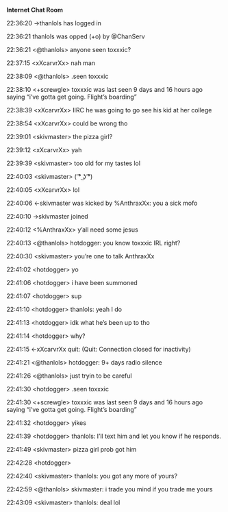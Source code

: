 
**Internet Chat Room**


<span class="grey">22:36:20 →thanlols has logged in</span>

<span class="grey">22:36:21 thanlols was opped (<span class="red">+o</span>) by <span class="red">@</span>ChanServ</span>

<span class="grey"> 22:36:21</span> &lt;<span class="red">@</span>thanlols> anyone seen toxxxic?

<span class="grey">22:37:15</span> &lt;xXcarvrXx> nah man
    
<span class="grey">22:38:09</span> &lt;<span class="red">@</span>thanlols> .seen toxxxic

<span class="grey">22:38:10</span> &lt;<span class="green">+</span>screwgle> toxxxic was last seen 9 days and 16 hours ago saying “i’ve gotta get going. Flight’s boarding”

<span class="grey">22:38:39</span> &lt;xXcarvrXx> IIRC he was going to go see his kid at her college

<span class="grey">22:38:54</span> &lt;xXcarvrXx> could be wrong tho

<span class="grey">22:39:01</span> &lt;skivmaster> the pizza girl?

<span class="grey">22:39:12</span> &lt;xXcarvrXx> yah

<span class="grey">22:39:39</span> &lt;skivmaster> too old for my tastes lol

<span class="grey">22:40:03</span> &lt;skivmaster> ( ͡° ͜ʖ ͡°)

<span class="grey">22:40:05</span> &lt;xXcarvrXx> lol

<span class="grey">22:40:06 ←skivmaster was kicked by </span><span class="orange">%</span><span class="grey">AnthraxXx: you a sick mofo</span>

<span class="grey">22:40:10 →skivmaster joined</span>

<span class="grey">22:40:12</span> &lt;<span class="orange">%</span>AnthraxXx> y’all need some jesus

<span class="grey">22:40:13</span> &lt;<span class="red">@</span>thanlols> hotdogger: you know toxxxic IRL right?

<span class="grey">22:40:30</span> &lt;skivmaster> you’re one to talk AnthraxXx

<span class="grey">22:41:02</span> &lt;hotdogger> yo

<span class="grey">22:41:06</span> &lt;hotdogger> i have been summoned

<span class="grey">22:41:07</span> \<hotdogger> sup

<span class="grey">22:41:10</span> \<hotdogger> thanlols: yeah I do

<span class="grey">22:41:13</span> \<hotdogger> idk what he’s been up to tho

<span class="grey">22:41:14</span> \<hotdogger> why?

<span class="grey">22:41:15 ←xXcarvrXx quit: (Quit: Connection closed for inactivity)</span>

<span class="grey">22:41:21</span> \<<span class="red">@</span>thanlols> hotdogger: 9+ days radio silence

<span class="grey">22:41:26</span> \<<span class="red">@</span>thanlols> just tryin to be careful

<span class="grey">22:41:30</span> \<hotdogger> .seen toxxxic

<span class="grey">22:41:30</span> \<<span class="green">+</span>screwgle> toxxxic was last seen 9 days and 16 hours ago saying “i’ve gotta get going. Flight’s boarding”

<span class="grey">22:41:32</span> \<hotdogger> yikes

<span class="grey">22:41:39</span> \<hotdogger> thanlols: I’ll text him and let you know if he responds.

<span class="grey">22:41:49</span> \<skivmaster> pizza girl prob got him

<span class="grey">22:42:28</span> \<hotdogger> 

<span class="grey">22:42:40</span> \<skivmaster> thanlols: you got any more of yours?

<span class="grey">22:42:59</span> \<<span class="red">@</span>thanlols> skivmaster: i trade you mind if you trade me yours

<span class="grey">22:43:09</span> \<skivmaster> thanlols: deal lol
    
